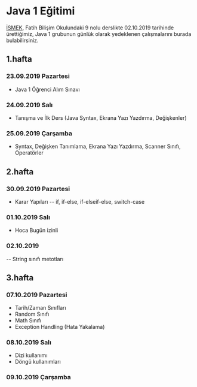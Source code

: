 



# Java 1 Eğitimi

[İSMEK](http://ismek.istanbul), Fatih Bilişim Okulundaki 9 nolu derslikte 02.10.2019 tarihinde ürettiğimiz, Java 1 grubunun günlük olarak yedeklenen çalışmalarını burada bulabilirsiniz.

## 1.hafta
### 23.09.2019 Pazartesi
- Java 1 Öğrenci Alım Sınavı
### 24.09.2019 Salı
- Tanışma ve İlk Ders (Java Syntax, Ekrana Yazı Yazdırma, Değişkenler)
### 25.09.2019 Çarşamba
- Syntax, Değişken Tanımlama, Ekrana Yazı Yazdırma, Scanner Sınıfı, Operatörler

## 2.hafta
### 30.09.2019 Pazartesi
- Karar Yapıları
-- if, if-else, if-elseif-else, switch-case
### 01.10.2019 Salı
- Hoca Bugün izinli
### 02.10.2019
-- String sınıfı metotları

## 3.hafta
### 07.10.2019 Pazartesi
- Tarih/Zaman Sınıfları
- Random Sınıfı
- Math Sınıfı
- Exception Handling (Hata Yakalama)

### 08.10.2019 Salı
- Dizi kullanımı
- Döngü kullanımları

### 09.10.2019 Çarşamba

